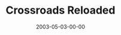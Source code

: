 ---
layout: message
category: message
series: "The Matrix Revealed"
title: "Crossroads Reloaded"
date: 2003-05-03-00-00
message_id: 225
audio: "http://s3.amazonaws.com/crossroads-media/media/legacy/mp3/TheMatrixRevealed_05-04-03_Crossroads_Reloaded.mp3"
audio-duration: "37:28"
flag: "N"
---